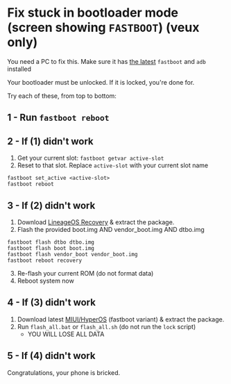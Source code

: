 # Fix stuck in bootloader mode (screen showing `FASTBOOT`) (veux only)

You need a PC to fix this. Make sure it has [the latest](https://developer.android.com/tools/releases/platform-tools) `fastboot` and `adb` installed

Your bootloader must be unlocked. If it is locked, you're done for.

Try each of these, from top to bottom:

## 1 - Run `fastboot reboot`

## 2 - If (1) didn't work
1. Get your current slot: `fastboot getvar active-slot`
2. Reset to that slot. Replace `active-slot` with your current slot name
```
fastboot set_active <active-slot>
fastboot reboot
```

## 3 - If (2) didn't work
1. Download [LineageOS Recovery](https://sourceforge.net/projects/recovery-veux/files/lineage-recovery-20250112-veux.zip/download) & extract the package.
2. Flash the provided boot.img AND vendor_boot.img AND dtbo.img
```
fastboot flash dtbo dtbo.img
fastboot flash boot boot.img
fastboot flash vendor_boot vendor_boot.img
fastboot reboot recovery
```
3. Re-flash your current ROM (do not format data)
4. Reboot system now

## 4 - If (3) didn't work
1. Download latest [MIUI/HyperOS](https://xmfirmwareupdater.com/hyperos/veux/) (fastboot variant) & extract the package.
2. Run `flash_all.bat` or `flash_all.sh` (do not run the `lock` script)
    - YOU WILL LOSE ALL DATA

## 5 - If (4) didn't work
Congratulations, your phone is bricked.